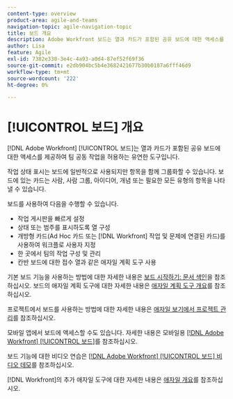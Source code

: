 ```yaml
---
content-type: overview
product-area: agile-and-teams
navigation-topic: agile-navigation-topic
title: 보드 개요
description: Adobe Workfront 보드는 열과 카드가 포함된 공유 보드에 대한 액세스를 제공하여 팀 공동 작업을 허용하는 유연한 도구입니다.
author: Lisa
feature: Agile
exl-id: 7382e338-3e4c-4a93-a0d4-87ef52f69f36
source-git-commit: e2db904bc5b4e3682421677b30b0187a6fff46d9
workflow-type: tm+mt
source-wordcount: '222'
ht-degree: 0%

---
```


# [!UICONTROL 보드] 개요

[!DNL Adobe Workfront] [!UICONTROL 보드]는 열과 카드가 포함된 공유 보드에 대한 액세스를 제공하여 팀 공동 작업을 허용하는 유연한 도구입니다.

작업 상태 표시는 보드에 일반적으로 사용되지만 항목을 함께 그룹화할 수 있습니다. 보드에 있는 카드는 사람, 사람 그룹, 아이디어, 개념 또는 필요한 모든 유형의 항목을 나타낼 수 있습니다.

보드를 사용하여 다음을 수행할 수 있습니다.

* 작업 게시판을 빠르게 설정
* 상태 또는 범주를 표시하도록 열 구성
* 개방형 카드(Ad Hoc 카드 또는 [!DNL Workfront] 작업 및 문제에 연결된 카드)를 사용하여 워크플로 사용자 지정
* 한 곳에서 팀의 작업 구성 및 관리
* 칸반 보드에 대한 접수 열과 같은 애자일 계획 도구 사용

기본 보드 기능을 사용하는 방법에 대한 자세한 내용은 [보드 시작하기: 문서 색인](../agile/get-started-with-boards/get-started-with-boards.md)을 참조하십시오. 보드의 애자일 계획 도구에 대한 자세한 내용은 [애자일 계획 도구 개요](/help/quicksilver/agile/use-boards-agile-planning-tools/agile-planning-tools-overview.md)를 참조하십시오.

프로젝트에서 보드를 사용하는 방법에 대한 자세한 내용은 [애자일 보기에서 프로젝트 관리](/help/quicksilver/manage-work/projects/manage-projects/manage-projects-in-agile-view.md)를 참조하십시오.

모바일 앱에서 보드에 액세스할 수도 있습니다. 자세한 내용은 모바일용 [[!DNL Adobe Workfront] [!UICONTROL 보드]](/help/quicksilver/workfront-basics/mobile-apps/using-the-workfront-mobile-app/mobile-boards.md)를 참조하십시오.

보드 기능에 대한 비디오 연습은 [[!DNL Adobe Workfront] [!UICONTROL 보드] 비디오 데모](/help/quicksilver/agile/get-started-with-boards/boards-video-demonstrations.md)를 참조하십시오.

[!DNL Workfront]의 추가 애자일 도구에 대한 자세한 내용은 [애자일 개요](../agile/agile-overview.md)를 참조하십시오.
